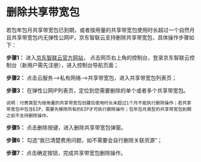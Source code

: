 # 删除共享带宽包

若包年包月共享带宽包已到期，或者按用量的共享带宽包使用时长超过一个自然月且共享带宽包内无弹性公网IP，京东智联云支持删除共享带宽包，具体操作步骤如下：

**步骤1：** 进入[京东智联云官方网站](https://www.jdcloud.com/)， 点击网页右上角的控制台，登录京东智联云控制台（新用户需先注册），进入控制台导航页面；

**步骤2：** 点击云服务-->私有网络-->共享带宽包，进入共享带宽包列表页；

**步骤3：** 在弹性公网IP列表页，定位到您需要删除的单个或者多个共享带宽包。
```
说明：付费类型为按用量的共享带宽包创建后使用时长未超过1个月不能执行删除操作；若共享带宽包中包含EIP，需要先移除所有的EIP才可执行删除操作；包年包月类型的共享带宽包到期之前不支持删除操作。
```
**步骤5：** 点击删除按键，进入删除共享带宽包弹窗。

**步骤6：** 勾选“我已清楚费用问题，如不需要会自行删除关联资源”；

**步骤7：** 点击确定按钮，完成共享带宽包删除操作。

